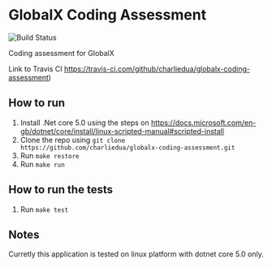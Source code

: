# GlobalX Coding Assessment

![Build Status](https://travis-ci.com/charliedua/globalx-coding-assessment.svg?branch=main&status=started)

Coding assessment for GlobalX

Link to Travis CI https://travis-ci.com/github/charliedua/globalx-coding-assessment)

## How to run

1. Install .Net core 5.0 using the steps on https://docs.microsoft.com/en-gb/dotnet/core/install/linux-scripted-manual#scripted-install
2. Clone the repo using `git clone https://github.com/charliedua/globalx-coding-assessment.git`
3. Run `make restore`
4. Run `make run`

## How to run the tests

1. Run `make test`

## Notes

Curretly this application is tested on linux platform with dotnet core 5.0 only.
